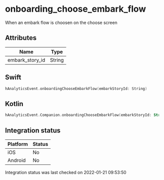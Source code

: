 # onboarding_choose_embark_flow
When an embark flow is choosen on the choose screen

## Attributes

| Name      | Type |
| ----------- | ----------- |
| embark_story_id      | String       |

## Swift

```swift
hAnalyticsEvent.onboardingChooseEmbarkFlow(embarkStoryId: String)
```

## Kotlin

```kotlin
hAnalyticsEvent.Companion.onboardingChooseEmbarkFlow(embarkStoryId: String)
```

## Integration status

| Platform      | Status |
| ----------- | ----------- |
| iOS      |    No    |
| Android      | No       |

Integration status was last checked on 2022-01-21 09:53:50